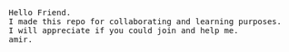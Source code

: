 <pre>
Hello Friend.
I made this repo for collaborating and learning purposes.
I will appreciate if you could join and help me.
amir.
</pre>

